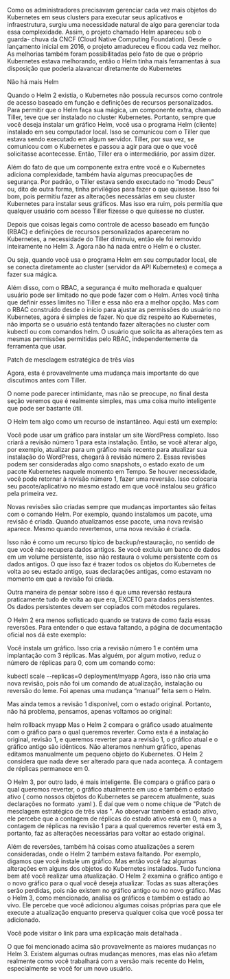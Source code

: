Como os administradores precisavam gerenciar cada vez mais objetos do Kubernetes em seus clusters para executar seus aplicativos e infraestrutura, surgiu uma necessidade natural de algo para gerenciar toda essa complexidade. Assim, o projeto chamado Helm apareceu sob o guarda- chuva da CNCF (Cloud Native Computing Foundation). Desde o lançamento inicial em 2016, o projeto amadureceu e ficou cada vez melhor. As melhorias também foram possibilitadas pelo fato de que o próprio Kubernetes estava melhorando, então o Helm tinha mais ferramentas à sua disposição que poderia alavancar diretamente do Kubernetes

Não há mais Helm

Quando o Helm 2 existia, o Kubernetes não possuía recursos como controle de acesso baseado em função e definições de recursos personalizados. Para permitir que o Helm faça sua mágica, um componente extra, chamado Tiller, teve que ser instalado no cluster Kubernetes. Portanto, sempre que você deseja instalar um gráfico Helm, você usa o programa Helm (cliente) instalado em seu computador local. Isso se comunicou com o Tiller que estava sendo executado em algum servidor. Tiller, por sua vez, se comunicou com o Kubernetes e passou a agir para que o que você solicitasse acontecesse. Então, Tiller era o intermediário, por assim dizer.


Além do fato de que um componente extra entre você e o Kubernetes adiciona complexidade, também havia algumas preocupações de segurança. Por padrão, o Tiller estava sendo executado no “modo Deus” ou, dito de outra forma, tinha privilégios para fazer o que quisesse. Isso foi bom, pois permitiu fazer as alterações necessárias em seu cluster Kubernetes para instalar seus gráficos. Mas isso era ruim, pois permitia que qualquer usuário com acesso Tiller fizesse o que quisesse no cluster.

Depois que coisas legais como controle de acesso baseado em função (RBAC) e definições de recursos personalizados apareceram no Kubernetes, a necessidade do Tiller diminuiu, então ele foi removido inteiramente no Helm 3. Agora não há nada entre o Helm e o cluster.

Ou seja, quando você usa o programa Helm em seu computador local, ele se conecta diretamente ao cluster (servidor da API Kubernetes) e começa a fazer sua mágica.

Além disso, com o RBAC, a segurança é muito melhorada e qualquer usuário pode ser limitado no que pode fazer com o Helm. Antes você tinha que definir esses limites no Tiller e essa não era a melhor opção. Mas com o RBAC construído desde o início para ajustar as permissões do usuário no Kubernetes, agora é simples de fazer. No que diz respeito ao Kubernetes, não importa se o usuário está tentando fazer alterações no cluster com kubectl ou com comandos helm. O usuário que solicita as alterações tem as mesmas permissões permitidas pelo RBAC, independentemente da ferramenta que usar.

Patch de mesclagem estratégica de três vias

Agora, esta é provavelmente uma mudança mais importante do que discutimos antes com Tiller.

O nome pode parecer intimidante, mas não se preocupe, no final desta seção veremos que é realmente simples, mas uma coisa muito inteligente que pode ser bastante útil.

O Helm tem algo como um recurso de instantâneo. Aqui está um exemplo:

Você pode usar um gráfico para instalar um site WordPress completo. Isso criará a revisão número 1 para esta instalação. Então, se você alterar algo, por exemplo, atualizar para um gráfico mais recente para atualizar sua instalação do WordPress, chegará à revisão número 2. Essas revisões podem ser consideradas algo como snapshots, o estado exato de um pacote Kubernetes naquele momento em Tempo. Se houver necessidade, você pode retornar à revisão número 1, fazer uma reversão. Isso colocaria seu pacote/aplicativo no mesmo estado em que você instalou seu gráfico pela primeira vez.

Novas revisões são criadas sempre que mudanças importantes são feitas com o comando Helm. Por exemplo, quando instalamos um pacote, uma revisão é criada. Quando atualizamos esse pacote, uma nova revisão aparece. Mesmo quando revertemos, uma nova revisão é criada.

Isso não é como um recurso típico de backup/restauração, no sentido de que você não recupera dados antigos. Se você excluiu um banco de dados em um volume persistente, isso não restaura o volume persistente com os dados antigos. O que isso faz é trazer todos os objetos do Kubernetes de volta ao seu estado antigo, suas declarações antigas, como estavam no momento em que a revisão foi criada.


Outra maneira de pensar sobre isso é que uma reversão restaura praticamente tudo de volta ao que era, EXCETO para dados persistentes. Os dados persistentes devem ser copiados com métodos regulares.

O Helm 2 era menos sofisticado quando se tratava de como fazia essas reversões. Para entender o que estava faltando, a página de documentação oficial nos dá este exemplo:

Você instala um gráfico. Isso cria a revisão número 1 e contém uma implantação com 3 réplicas. Mas alguém, por algum motivo, reduz o número de réplicas para 0, com um comando como:

kubectl scale --replicas=0 deployment/myapp
Agora, isso não cria uma nova revisão, pois não foi um comando de atualização, instalação ou reversão do leme. Foi apenas uma mudança “manual” feita sem o Helm.

Mas ainda temos a revisão 1 disponível, com o estado original. Portanto, não há problema, pensamos, apenas voltamos ao original:

helm rollback myapp
Mas o Helm 2 compara o gráfico usado atualmente com o gráfico para o qual queremos reverter. Como esta é a instalação original, revisão 1, e queremos reverter para a revisão 1, o gráfico atual e o gráfico antigo são idênticos. Não alteramos nenhum gráfico, apenas editamos manualmente um pequeno objeto do Kubernetes. O Helm 2 considera que nada deve ser alterado para que nada aconteça. A contagem de réplicas permanece em 0.

O Helm 3, por outro lado, é mais inteligente. Ele compara o gráfico para o qual queremos reverter, o gráfico atualmente em uso e também o estado ativo ( como nossos objetos do Kubernetes se parecem atualmente, suas declarações no formato .yaml ). É daí que vem o nome chique de "Patch de mesclagem estratégico de três vias ". Ao observar também o estado ativo, ele percebe que a contagem de réplicas do estado ativo está em 0, mas a contagem de réplicas na revisão 1 para a qual queremos reverter está em 3, portanto, faz as alterações necessárias para voltar ao estado original.

Além de reversões, também há coisas como atualizações a serem consideradas, onde o Helm 2 também estava faltando. Por exemplo, digamos que você instale um gráfico. Mas então você faz algumas alterações em alguns dos objetos do Kubernetes instalados. Tudo funciona bem até você realizar uma atualização. O Helm 2 examina o gráfico antigo e o novo gráfico para o qual você deseja atualizar. Todas as suas alterações serão perdidas, pois não existem no gráfico antigo ou no novo gráfico. Mas o Helm 3, como mencionado, analisa os gráficos e também o estado ao vivo. Ele percebe que você adicionou algumas coisas próprias para que ele execute a atualização enquanto preserva qualquer coisa que você possa ter adicionado.


Você pode visitar o link para uma explicação mais detalhada .

O que foi mencionado acima são provavelmente as maiores mudanças no Helm 3. Existem algumas outras mudanças menores, mas elas não afetam realmente como você trabalhará com a versão mais recente do Helm, especialmente se você for um novo usuário.